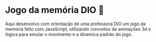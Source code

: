 # Jogo da memória DIO 🧠

Aqui desenvolvo com orientação de uma professora DIO um jogo da memoria feito com JavaScript, utilizando conceitos de animações 3d e lógica para emular o movimento e a dinamica padrão do jogo.
